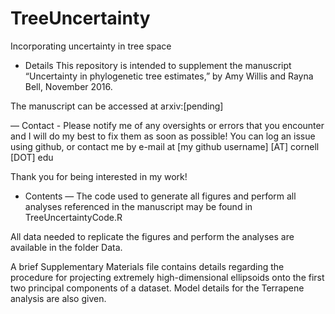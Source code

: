 # TreeUncertainty
Incorporating uncertainty in tree space

- Details
This repository is intended to supplement the manuscript “Uncertainty in phylogenetic tree estimates,” by Amy Willis and Rayna Bell, November 2016. 

The manuscript can be accessed at arxiv:[pending]

— Contact -
Please notify me of any oversights or errors that you encounter and I will do my best to fix them as soon as possible! You can log an issue using github, or contact me by e-mail at
[my github username] [AT] cornell [DOT] edu

Thank you for being interested in my work!

- Contents —
The code used to generate all figures and perform all analyses referenced in the manuscript may be found in TreeUncertaintyCode.R

All data needed to replicate the figures and perform the analyses are available in the folder Data. 

A brief Supplementary Materials file contains details regarding the procedure for projecting extremely high-dimensional ellipsoids onto the first two principal components of a dataset. Model details for the Terrapene analysis are also given. 